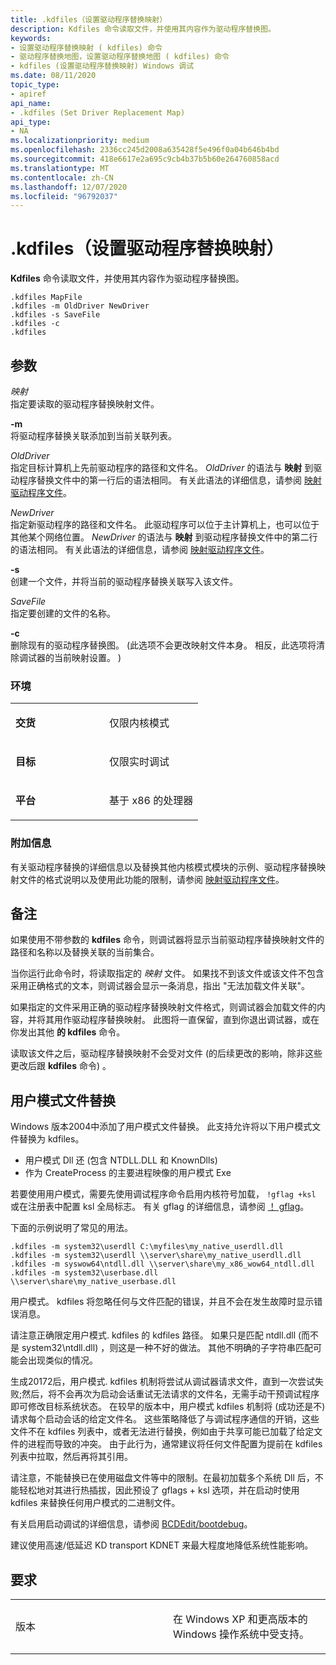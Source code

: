 ```yaml
---
title: .kdfiles（设置驱动程序替换映射）
description: Kdfiles 命令读取文件，并使用其内容作为驱动程序替换图。
keywords:
- 设置驱动程序替换映射 ( kdfiles) 命令
- 驱动程序替换地图，设置驱动程序替换地图 ( kdfiles) 命令
- kdfiles (设置驱动程序替换映射) Windows 调试
ms.date: 08/11/2020
topic_type:
- apiref
api_name:
- .kdfiles (Set Driver Replacement Map)
api_type:
- NA
ms.localizationpriority: medium
ms.openlocfilehash: 2336cc245d2008a635428f5e496f0a04b646b4bd
ms.sourcegitcommit: 418e6617e2a695c9cb4b37b5b60e264760858acd
ms.translationtype: MT
ms.contentlocale: zh-CN
ms.lasthandoff: 12/07/2020
ms.locfileid: "96792037"
---
```

# <a name="kdfiles-set-driver-replacement-map"></a>.kdfiles（设置驱动程序替换映射）

**Kdfiles** 命令读取文件，并使用其内容作为驱动程序替换图。

```dbgcmd
.kdfiles MapFile
.kdfiles -m OldDriver NewDriver
.kdfiles -s SaveFile
.kdfiles -c
.kdfiles
```

## <a name="span-idddk_meta_set_driver_replacement_map_dbgspanspan-idddk_meta_set_driver_replacement_map_dbgspanparameters"></a><span id="ddk_meta_set_driver_replacement_map_dbg"></span><span id="DDK_META_SET_DRIVER_REPLACEMENT_MAP_DBG"></span>参数


<span id="_______MapFile______"></span><span id="_______mapfile______"></span><span id="_______MAPFILE______"></span>*映射*   
指定要读取的驱动程序替换映射文件。

<span id="_______-m______"></span><span id="_______-M______"></span>**-m**   
将驱动程序替换关联添加到当前关联列表。

<span id="_______OldDriver______"></span><span id="_______olddriver______"></span><span id="_______OLDDRIVER______"></span>*OldDriver*   
指定目标计算机上先前驱动程序的路径和文件名。 *OldDriver* 的语法与 **映射** 到驱动程序替换文件中的第一行后的语法相同。 有关此语法的详细信息，请参阅 [映射驱动程序文件](mapping-driver-files.md)。

<span id="_______NewDriver______"></span><span id="_______newdriver______"></span><span id="_______NEWDRIVER______"></span>*NewDriver*   
指定新驱动程序的路径和文件名。 此驱动程序可以位于主计算机上，也可以位于其他某个网络位置。 *NewDriver* 的语法与 **映射** 到驱动程序替换文件中的第二行的语法相同。 有关此语法的详细信息，请参阅 [映射驱动程序文件](mapping-driver-files.md)。

<span id="_______-s______"></span><span id="_______-S______"></span>**-s**   
创建一个文件，并将当前的驱动程序替换关联写入该文件。

<span id="_______SaveFile______"></span><span id="_______savefile______"></span><span id="_______SAVEFILE______"></span>*SaveFile*   
指定要创建的文件的名称。

<span id="_______-c______"></span><span id="_______-C______"></span>**-c**   
删除现有的驱动程序替换图。  (此选项不会更改映射文件本身。 相反，此选项将清除调试器的当前映射设置。 ) 

### <a name="span-idenvironmentspanspan-idenvironmentspanspan-idenvironmentspanenvironment"></a><span id="Environment"></span><span id="environment"></span><span id="ENVIRONMENT"></span>环境

<table>
<colgroup>
<col width="50%" />
<col width="50%" />
</colgroup>
<tbody>
<tr class="odd">
<td align="left"><p><strong>交货</strong></p></td>
<td align="left"><p>仅限内核模式</p></td>
</tr>
<tr class="even">
<td align="left"><p><strong>目标</strong></p></td>
<td align="left"><p>仅限实时调试</p></td>
</tr>
<tr class="odd">
<td align="left"><p><strong>平台</strong></p></td>
<td align="left"><p>基于 x86 的处理器</p></td>
</tr>
</tbody>
</table>

### <a name="span-idadditional_informationspanspan-idadditional_informationspanspan-idadditional_informationspanadditional-information"></a><span id="Additional_Information"></span><span id="additional_information"></span><span id="ADDITIONAL_INFORMATION"></span>附加信息

有关驱动程序替换的详细信息以及替换其他内核模式模块的示例、驱动程序替换映射文件的格式说明以及使用此功能的限制，请参阅 [映射驱动程序文件](mapping-driver-files.md)。

<a name="remarks"></a>备注
-------

如果使用不带参数的 **kdfiles** 命令，则调试器将显示当前驱动程序替换映射文件的路径和名称以及替换关联的当前集合。

当你运行此命令时，将读取指定的 *映射* 文件。 如果找不到该文件或该文件不包含采用正确格式的文本，则调试器会显示一条消息，指出 "无法加载文件关联"。

如果指定的文件采用正确的驱动程序替换映射文件格式，则调试器会加载文件的内容，并将其用作驱动程序替换映射。 此图将一直保留，直到你退出调试器，或在你发出其他 **的 kdfiles** 命令。

读取该文件之后，驱动程序替换映射不会受对文件 (的后续更改的影响，除非这些更改后跟 **kdfiles** 命令) 。

<a name="user-mode-file-replacement"></a>用户模式文件替换
-------

Windows 版本2004中添加了用户模式文件替换。 此支持允许将以下用户模式文件替换为 kdfiles。

- 用户模式 Dll 还 (包含 NTDLL.DLL 和 KnownDlls) 
- 作为 CreateProcess 的主要进程映像的用户模式 Exe

若要使用用户模式，需要先使用调试程序命令启用内核符号加载， `!gflag +ksl` 或在注册表中配置 ksl 全局标志。 有关 gflag 的详细信息，请参阅 [！ gflag](-gflag.md)。

下面的示例说明了常见的用法。

```dbgcmd
.kdfiles -m system32\userdll C:\myfiles\my_native_userdll.dll
.kdfiles -m system32\userdll \\server\share\my_native_userdll.dll
.kdfiles -m syswow64\ntdll.dll \\server\share\my_x86_wow64_ntdll.dll
.kdfiles -m system32\userbase.dll \\server\share\my_native_userbase.dll
```

用户模式。 kdfiles 将忽略任何与文件匹配的错误，并且不会在发生故障时显示错误消息。

请注意正确限定用户模式. kdfiles 的 kdfiles 路径。 如果只是匹配 ntdll.dll (而不是 system32\ntdll.dll) ，则这是一种不好的做法。 其他不明确的子字符串匹配可能会出现类似的情况。

生成20172后，用户模式. kdfiles 机制将尝试从调试器请求文件，直到一次尝试失败;然后，将不会再次为启动会话重试无法请求的文件名，无需手动干预调试程序即可修改目标系统状态。 在较早的版本中，用户模式 kdfiles 机制将 (成功还是不) 请求每个启动会话的给定文件名。 这些策略降低了与调试程序通信的开销，这些文件不在 kdfiles 列表中，或者无法进行替换，例如由于共享可能已加载了给定文件的进程而导致的冲突。 由于此行为，通常建议将任何文件配置为提前在 kdfiles 列表中拉取，然后再将其引用。

请注意，不能替换已在使用磁盘文件等中的限制。在最初加载多个系统 Dll 后，不能轻松地对其进行热插拔，因此预设了 gflags + ksl 选项，并在启动时使用 kdfiles 来替换任何用户模式的二进制文件。

有关启用启动调试的详细信息，请参阅 [BCDEdit/bootdebug](../devtest/bcdedit--bootdebug.md)。

建议使用高速/低延迟 KD transport KDNET 来最大程度地降低系统性能影响。

<a name="requirements"></a>要求
------------

<table>
<colgroup>
<col width="50%" />
<col width="50%" />
</colgroup>
<tbody>
<tr class="odd">
<td align="left"><p>版本</p></td>
<td align="left"><p>在 Windows XP 和更高版本的 Windows 操作系统中受支持。</p></td>
</tr>
</tbody>
</table>

 

